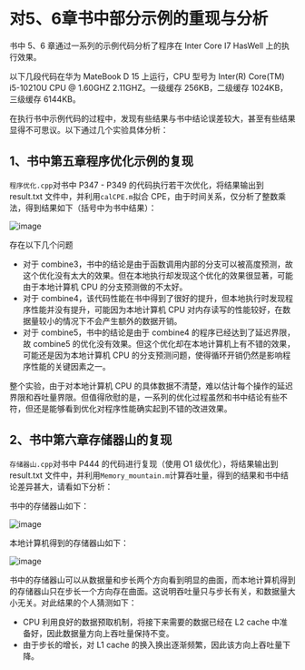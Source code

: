 # 对5、6章书中部分示例的重现与分析

书中 5、6 章通过一系列的示例代码分析了程序在 Inter Core I7 HasWell 上的执行效果。

以下几段代码在华为 MateBook D 15 上运行，CPU 型号为 Inter(R) Core(TM) i5-10210U CPU @ 1.60GHZ 2.11GHZ。一级缓存 256KB，二级缓存 1024KB，三级缓存 6144KB。

在执行书中示例代码的过程中，发现有些结果与书中结论误差较大，甚至有些结果显得不可思议。以下通过几个实验具体分析：

## 1、书中第五章程序优化示例的复现

`程序优化.cpp`对书中 P347 - P349 的代码执行若干次优化，将结果输出到 result.txt 文件中，并利用`calCPE.m`拟合 CPE，由于时间关系，仅分析了整数乘法，得到结果如下（括号中为书中结果）：

![image](https://user-images.githubusercontent.com/56211928/144714756-1d40a9db-2e64-46bb-bb44-69c1b9d01f00.png)

存在以下几个问题

- 对于 combine3，书中的结论是由于函数调用内部的分支可以被高度预测，故这个优化没有太大的效果。但在本地执行却发现这个优化的效果很显著，可能由于本地计算机 CPU 的分支预测做的不太好。
- 对于 combine4，该代码性能在书中得到了很好的提升，但本地执行时发现程序性能并没有提升，可能因为本地计算机 CPU 对内存读写的性能较好，在数据量较小的情况下不会产生额外的数据开销。
- 对于 combine5，书中的结论是由于 combine4 的程序已经达到了延迟界限，故 combine5 的优化没有效果。但这个优化却在本地计算机上有不错的效果，可能还是因为本地计算机 CPU 的分支预测问题，使得循环开销仍然是影响程序性能的关键因素之一。

整个实验，由于对本地计算机 CPU 的具体数据不清楚，难以估计每个操作的延迟界限和吞吐量界限。但值得欣慰的是，一系列的优化过程虽然和书中结论有些不符，但还是能够看到优化对程序性能确实起到不错的改进效果。

## 2、书中第六章存储器山的复现

`存储器山.cpp`对书中 P444 的代码进行复现（使用 O1 级优化），将结果输出到 result.txt 文件中，并利用`Memory_mountain.m`计算吞吐量，得到的结果和书中结论差异甚大，请看如下分析：

书中的存储器山如下：

![image](https://user-images.githubusercontent.com/56211928/144718460-b12c7d24-5aed-4507-b1d3-23193d9a9c34.png)

本地计算机得到的存储器山如下：

![image](https://user-images.githubusercontent.com/56211928/144718662-7dbb2909-9ab4-46a2-905a-2a9f35415e52.png)

书中的存储器山可以从数据量和步长两个方向看到明显的曲面，而本地计算机得到的存储器山只在步长一个方向存在曲面。这说明吞吐量只与步长有关，和数据量大小无关。对此结果的个人猜测如下：

- CPU 利用良好的数据预取机制，将接下来需要的数据已经在 L2 cache 中准备好，因此数据量方向上吞吐量保持不变。
- 由于步长的增长，对 L1 cache 的换入换出逐渐频繁，因此该方向上吞吐量下降。

